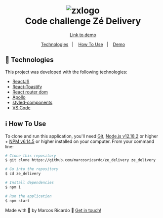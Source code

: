 <h1 align="center">
    <img alt="zxlogo" src="https://courier-images-web.imgix.net/static/img/small-logo.png?auto=compress,format&fit=max&w=undefined&h=undefined&dpr=2&fm=png" />
    <br>
    Code challenge Zé Delivery
</h1>

<p align="center">
  <a href="https://www.codechallengezxmarcos.com.br" target="_blank">
    Link to demo
  </a>
</p>

<p align="center">
  <a href="#rocket-technologies">Technologies</a>&nbsp;&nbsp;&nbsp;|&nbsp;&nbsp;&nbsp;
  <a href="#information_source-how-to-use">How To Use</a>&nbsp;&nbsp;&nbsp;|&nbsp;&nbsp;&nbsp;
  <a href="https://www.codechallengezxmarcos.com.br" target="_blank">Demo</a>
</p>

## :rocket: Technologies

This project was developed with the following technologies:

-  [ReactJS](https://reactjs.org)
-  [React-Toastify](https://fkhadra.github.io/react-toastify/introduction)
-  [React router dom](https://reactrouter.com/web/guides/quick-start)
-  [Apollo](https://www.apollographql.com/docs/react)
-  [styled-components](https://www.styled-components.com)
-  [VS Code](https://code.visualstudio.com)
## :information_source: How To Use

To clone and run this application, you'll need [Git](https://git-scm.com), [Node.js v12.18.2][nodejs] or higher + [NPM v6.14.5][npm] or higher installed on your computer. From your command line:

```bash
# Clone this repository
$ git clone https://github.com/marcosricardo/ze_delivery ze_delivery

# Go into the repository
$ cd ze_delivery

# Install dependencies
$ npm i

# Run the application
$ npm start
```

Made with 💛 by Marcos Ricardo :wave: [Get in touch!](https://www.linkedin.com/in/marcosricardo0101/)

[nodejs]: https://nodejs.org/
[npm]: https://www.npmjs.com/
